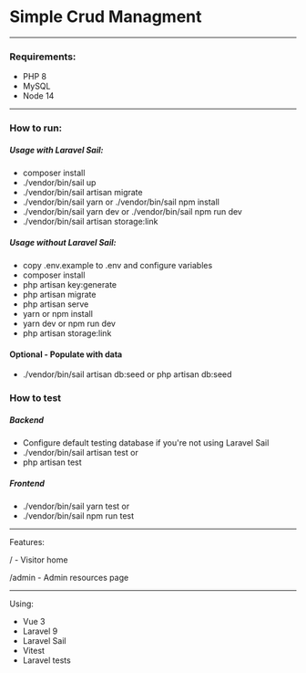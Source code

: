 # Simple Crud Managment

---

### Requirements:

- PHP 8
- MySQL
- Node 14

---

### How to run:

##### Usage with Laravel Sail:

- composer install
- ./vendor/bin/sail up
- ./vendor/bin/sail artisan migrate
- ./vendor/bin/sail yarn or ./vendor/bin/sail npm install
- ./vendor/bin/sail yarn dev or ./vendor/bin/sail npm run dev
- ./vendor/bin/sail artisan storage:link

##### Usage without Laravel Sail:

- copy .env.example to .env and configure variables
- composer install
- php artisan key:generate
- php artisan migrate
- php artisan serve
- yarn or npm install
- yarn dev or npm run dev
- php artisan storage:link

#### Optional - Populate with data

- ./vendor/bin/sail artisan db:seed or php artisan db:seed

### How to test

##### Backend
- Configure default testing database if you're not using Laravel Sail
- ./vendor/bin/sail artisan test 
or 
- php artisan test

##### Frontend
- ./vendor/bin/sail yarn test
or
- ./vendor/bin/sail npm run test

---


Features:

/ - Visitor home

/admin - Admin resources page

---

Using:

- Vue 3
- Laravel 9
- Laravel Sail
- Vitest
- Laravel tests